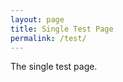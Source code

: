 ```yaml
---
layout: page
title: Single Test Page
permalink: /test/
---
```


The single test page.
<script src="https://code.jquery.com/jquery-3.3.1.min.js" integrity="sha256-FgpCb/KJQlLNfOu91ta32o/NMZxltwRo8QtmkMRdAu8=" crossorigin="anonymous"></script>
<script src="https://cdnjs.cloudflare.com/ajax/libs/showdown/1.8.6/showdown.min.js"></script>
<script src="{{ site.baseurl }}/js/comment.js"></script>
<script type="text/javascript">
Comments.init("JiYouMCC", "git-comment");
var callback = function(data) {
for (var i = data.length - 1; i >= 0; i--) {
var commentData = data[i];
var userName = commentData.user.login;
var userAvatar = commentData.user.avatar_url;
var userLink = commentData.user.html_url;
var date = new Date(commentData.created_at);
var converter = new showdown.Converter();
var html = converter.makeHtml(commentData.body);
$("#comments").append(
$("<div class='comment'></div>").append(
$("<p></p>").text(userName + " @ " + date)
).append(
$(html)
)
);
}
console.log(data);
}
Comments.get(1, callback);
</script>
<div id="comments"></div>
